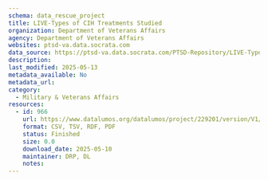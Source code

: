 ```yaml
---
schema: data_rescue_project 
title: LIVE-Types of CIH Treatments Studied
organization: Department of Veterans Affairs
agency: Department of Veterans Affairs
websites: ptsd-va.data.socrata.com
data_source: https://ptsd-va.data.socrata.com/PTSD-Repository/LIVE-Types-of-CIH-Treatments-Studied/35xy-fpqf
description: 
last_modified: 2025-05-13
metadata_available: No
metadata_url: 
category:
  - Military & Veterans Affairs 
resources:
  - id: 966
    url: https://www.datalumos.org/datalumos/project/229201/version/V1/view
    format: CSV, TSV, RDF, PDF
    status: Finished
    size: 0.0
    download_date: 2025-05-10
    maintainer: DRP, DL
    notes: 
---
```

